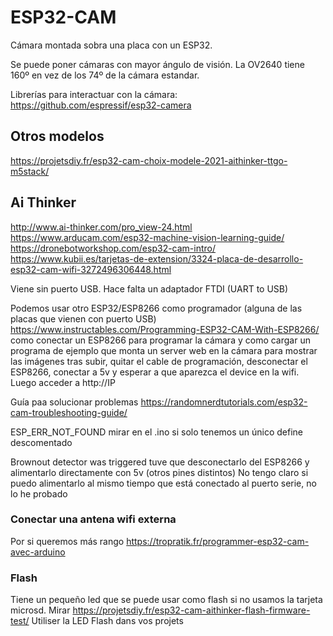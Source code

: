 # ESP32-CAM
Cámara montada sobra una placa con un ESP32.

Se puede poner cámaras con mayor ángulo de visión.
La OV2640 tiene 160º en vez de los 74º de la cámara estandar.

Librerías para interactuar con la cámara: https://github.com/espressif/esp32-camera

## Otros modelos
https://projetsdiy.fr/esp32-cam-choix-modele-2021-aithinker-ttgo-m5stack/

## Ai Thinker
http://www.ai-thinker.com/pro_view-24.html
https://www.arducam.com/esp32-machine-vision-learning-guide/
https://dronebotworkshop.com/esp32-cam-intro/
https://www.kubii.es/tarjetas-de-extension/3324-placa-de-desarrollo-esp32-cam-wifi-3272496306448.html

Viene sin puerto USB.
Hace falta un adaptador FTDI (UART to USB)

Podemos usar otro ESP32/ESP8266 como programador (alguna de las placas que vienen con puerto USB)
https://www.instructables.com/Programming-ESP32-CAM-With-ESP8266/
  como conectar un ESP8266 para programar la cámara y como cargar un programa de ejemplo que monta un server web en la cámara para mostrar las imágenes
  tras subir, quitar el cable de programación, desconectar el ESP8266, conectar a 5v y esperar a que aparezca el device en la wifi.
  Luego acceder a http://IP


Guía paa solucionar problemas
https://randomnerdtutorials.com/esp32-cam-troubleshooting-guide/

ESP_ERR_NOT_FOUND
  mirar en el .ino si solo tenemos un único define descomentado

Brownout detector was triggered
  tuve que desconectarlo del ESP8266 y alimentarlo directamente con 5v (otros pines distintos)
  No tengo claro si puedo alimentarlo al mismo tiempo que está conectado al puerto serie, no lo he probado


### Conectar una antena wifi externa
Por si queremos más rango
https://tropratik.fr/programmer-esp32-cam-avec-arduino


### Flash
Tiene un pequeño led que se puede usar como flash si no usamos la tarjeta microsd.
Mirar https://projetsdiy.fr/esp32-cam-aithinker-flash-firmware-test/
Utiliser la LED Flash dans vos projets

